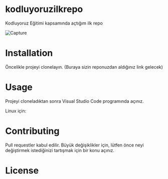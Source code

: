 # kodluyoruzilkrepo
Kodluyoruz Eğitimi kapsamında açtığım ilk repo

![Capture](https://github.com/evinngulcan/kodluyoruzilkrepo/assets/134440331/c43acd04-cada-4a75-8b3e-0c133a76f81e)
# Installation
Öncelikle projeyi clonelayın. (Buraya sizin reponuzdan aldığınız link gelecek)

# Usage
Projeyi cloneladıktan sonra Visual Studio Code programında açınız.

Linux için:
# Contributing
Pull requestler kabul edilir. Büyük değişiklikler için, lütfen önce neyi değiştirmek istediğinizi tartışmak için bir konu açınız.


# License
